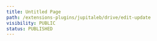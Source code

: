 ```yaml
---
title: Untitled Page
path: /extensions-plugins/jupitaleb/drive/edit-update
visibility: PUBLIC
status: PUBLISHED
---
```



